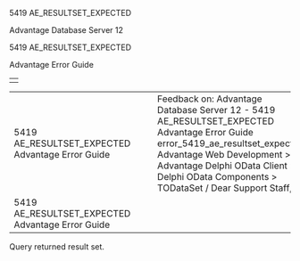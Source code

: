 5419 AE\_RESULTSET\_EXPECTED




Advantage Database Server 12  

5419 AE\_RESULTSET\_EXPECTED

Advantage Error Guide

|  |
| --- |
|  |

|  |  |  |  |  |
| --- | --- | --- | --- | --- |
| 5419 AE\_RESULTSET\_EXPECTED  Advantage Error Guide |  |  | Feedback on: Advantage Database Server 12 - 5419 AE\_RESULTSET\_EXPECTED Advantage Error Guide error\_5419\_ae\_resultset\_expected Advantage Web Development > Advantage Delphi OData Client > Delphi OData Components > TODataSet / Dear Support Staff, |  |
| 5419 AE\_RESULTSET\_EXPECTED  Advantage Error Guide |  |  |  |  |

Query returned result set.
